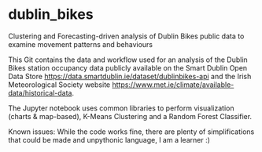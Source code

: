 # dublin_bikes
Clustering and Forecasting-driven analysis of Dublin Bikes public data to examine movement patterns and behaviours

This Git contains the data and workflow used for an analysis of the Dublin Bikes station occupancy data publicly available on the Smart Dublin Open Data Store https://data.smartdublin.ie/dataset/dublinbikes-api and the Irish Meteorological Society website https://www.met.ie/climate/available-data/historical-data.

The Jupyter notebook uses common libraries to perform visualization (charts & map-based), K-Means Clustering and a Random Forest Classifier. 

Known issues: While the code works fine, there are plenty of simplifications that could be made and unpythonic language, I am a learner :)
